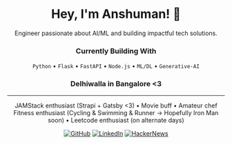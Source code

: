 <div align="center">
  
# Hey, I'm Anshuman! 👋

Engineer passionate about AI/ML and building impactful tech solutions.


### Currently Building With
`Python` • `Flask` • `FastAPI` • `Node.js` • `ML/DL` • `Generative-AI`

### Delhiwalla in Bangalore <3



---

JAMStack enthusiast (Strapi + Gatsby <3) • Movie buff • Amateur chef
Fitness enthusiast (Cycling & Swimming & Runner → Hopefully Iron Man soon) • Leetcode enthusiast (on alternate days)

[![GitHub](https://img.shields.io/badge/-GitHub-181717?style=flat&logo=github)](https://github.com/anshumankmr)
[![LinkedIn](https://img.shields.io/badge/-LinkedIn-0077B5?style=flat&logo=linkedin)](https://linkedin.com/in/anshumankumarcs)
[![HackerNews](https://img.shields.io/badge/share%20on-hacker%20news-orange?logo=ycombinator)](https://news.ycombinator.com/threads?id=anshumankmr)

</div>
